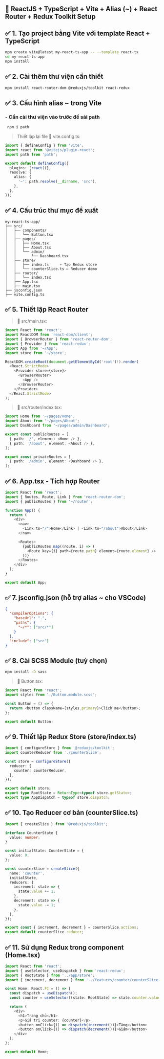 ## 🚀 ReactJS + TypeScript + Vite + Alias (~) + React Router + Redux Toolkit Setup

## ✅ 1. Tạo project bằng Vite với template React + TypeScript
```bash
npm create vite@latest my-react-ts-app -- --template react-ts
cd my-react-ts-app
npm install
```

## ✅ 2. Cài thêm thư viện cần thiết
```bash
npm install react-router-dom @reduxjs/toolkit react-redux
```

## ✅ 3. Cấu hình alias ~ trong Vite

### - Cần cài thư viện vào trước để sài path
```cmd
 npm i path
```
> Thiết lập lại file 
🔧 vite.config.ts:

```typescript
import { defineConfig } from 'vite';
import react from '@vitejs/plugin-react';
import path from 'path';

export default defineConfig({
  plugins: [react()],
  resolve: {
    alias: {
      '~': path.resolve(__dirname, 'src'),
    },
  },
});
```

## ✅ 4. Cấu trúc thư mục đề xuất
```plaintext
my-react-ts-app/
├── src/
│   ├── components/
│   │   └── Button.tsx
│   ├── pages/
│   │   ├── Home.tsx
│   │   ├── About.tsx
│   │   └── admin/
│   │       └── Dashboard.tsx
│   ├── store/
│   │   ├── index.ts     ← Tạo Redux store
│   │   └── counterSlice.ts ← Reducer demo
│   ├── router/
│   │   └── index.tsx
│   ├── App.tsx
│   ├── main.tsx
├── jsconfig.json
├── vite.config.ts
```

## ✅ 5. Thiết lập React Router
> 🔧 src/main.tsx:
```typescript
import React from 'react';
import ReactDOM from 'react-dom/client';
import { BrowserRouter } from 'react-router-dom';
import { Provider } from 'react-redux';
import App from '~/App';
import store from '~/store';

ReactDOM.createRoot(document.getElementById('root')!).render(
  <React.StrictMode>
    <Provider store={store}>
      <BrowserRouter>
        <App />
      </BrowserRouter>
    </Provider>
  </React.StrictMode>
);
```

> 🔧 src/router/index.tsx:
```typescript
import Home from '~/pages/Home';
import About from '~/pages/About';
import Dashboard from '~/pages/admin/Dashboard';

export const publicRoutes = [
  { path: '/', element: <Home /> },
  { path: '/about', element: <About /> },
];

export const privateRoutes = [
  { path: '/admin', element: <Dashboard /> },
];
```

## ✅ 6. App.tsx - Tích hợp Router
```typescript
import React from 'react';
import { Routes, Route, Link } from 'react-router-dom';
import { publicRoutes } from '~/router';

function App() {
  return (
    <div>
      <nav>
        <Link to="/">Home</Link> | <Link to="/about">About</Link>
      </nav>

      <Routes>
        {publicRoutes.map((route, i) => (
          <Route key={i} path={route.path} element={route.element} />
        ))}
      </Routes>
    </div>
  );
}

export default App;
```

## ✅ 7. jsconfig.json (hỗ trợ alias ~ cho VSCode)
```json
{
  "compilerOptions": {
    "baseUrl": ".",
    "paths": {
      "~/*": ["src/*"]
    }
  },
  "include": ["src"]
}
```

## ✅ 8. Cài SCSS Module (tuỳ chọn)
```bash
npm install -D sass
```
> 🔧 Button.tsx:
```typescript
import React from 'react';
import styles from './Button.module.scss';

const Button = () => {
  return <button className={styles.primary}>Click me</button>;
};

export default Button;
```

## ✅ 9. Thiết lập Redux Store (store/index.ts)
```typescript
import { configureStore } from '@reduxjs/toolkit';
import counterReducer from './counterSlice';

const store = configureStore({
  reducer: {
    counter: counterReducer,
  },
});

export default store;
export type RootState = ReturnType<typeof store.getState>;
export type AppDispatch = typeof store.dispatch;
```

## ✅ 10. Tạo Reducer cơ bản (counterSlice.ts)
```typescript
import { createSlice } from '@reduxjs/toolkit';

interface CounterState {
  value: number;
}

const initialState: CounterState = {
  value: 0,
};

const counterSlice = createSlice({
  name: 'counter',
  initialState,
  reducers: {
    increment: state => {
      state.value += 1;
    },
    decrement: state => {
      state.value -= 1;
    },
  },
});

export const { increment, decrement } = counterSlice.actions;
export default counterSlice.reducer;
```

## ✅ 11. Sử dụng Redux trong component (Home.tsx)
```typescript
import React from 'react';
import { useSelector, useDispatch } from 'react-redux';
import { RootState } from '../app/store';
import { increment, decrement } from '../features/counter/counterSlice';

const Home: React.FC = () => {
  const dispatch = useDispatch();
  const counter = useSelector((state: RootState) => state.counter.value);

  return (
    <div>
      <h1>Trang chủ</h1>
      <p>Giá trị counter: {counter}</p>
      <button onClick={() => dispatch(increment())}>Tăng</button>
      <button onClick={() => dispatch(decrement())}>Giảm</button>
    </div>
  );
};

export default Home;

```